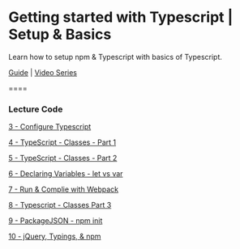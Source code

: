 # Getting started with Typescript | Setup & Basics
Learn how to setup npm &amp; Typescript with basics of Typescript. 

[Guide](https://www.codingforentrepreneurs.com/blog/typescript-setup-guide/) | [Video Series](https://www.codingforentrepreneurs.com/projects/getting-started-typescript/)

====

### Lecture Code
[3 - Configure Typescript](../../tree/8872f91e46b254de42340e0dd9ad37c41944cf3f)

[4 - TypeScript - Classes - Part 1](../../tree/803de5d6370e7d813ae1800027858731f17850c8)

[5 - TypeScript - Classes - Part 2](../../tree/4cb18c04225f1a16cc5497b03debb487d21fcd02)

[6 - Declaring Variables - let vs var](../../tree/cd57afd11d4fd562b9bf26995d098f052ddbd87f)

[7 - Run & Complie with Webpack](../../tree/d10a4a2261a9cde46d1315b5598b084686dbfa0e)

[8 - Typescript - Classes Part 3](../../tree/50f652206f66da2383505aac4a9146c14d2916b3)

[9 - PackageJSON - npm init](../../tree/50f652206f66da2383505aac4a9146c14d2916b3)

[10 - jQuery, Typings, & npm](../../tree/5cabbe7099317b2dd446eab2eecef24954e4fb5d)

